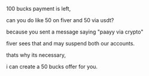 100 bucks payment is left,

can you do like 50 on fiver and 50 via usdt?

because you sent a message saying "paayy via crypto"

fiver sees that and may suspend both our accounts.

thats why its necessary,

i can create a 50 bucks offer for you.